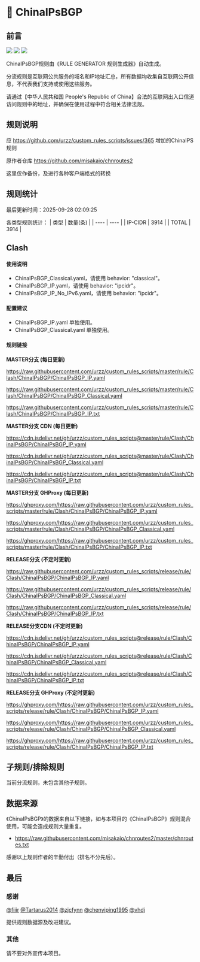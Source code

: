 # 🧸 ChinaIPsBGP

## 前言

![](https://shields.io/badge/-移除重复规则-ff69b4) ![](https://shields.io/badge/-DOMAIN--SUFFIX间合并-critical) ![](https://shields.io/badge/-DOMAIN--SUFFIX与DOMAIN--KEYWORD合并-blue) 

ChinaIPsBGP规则由《RULE GENERATOR 规则生成器》自动生成。

分流规则是互联网公共服务的域名和IP地址汇总，所有数据均收集自互联网公开信息，不代表我们支持或使用这些服务。

请通过【中华人民共和国 People's Republic of China】合法的互联网出入口信道访问规则中的地址，并确保在使用过程中符合相关法律法规。

## 规则说明
应 https://github.com/urzz/custom_rules_scripts/issues/365 增加的ChinaIPS规则

原作者仓库 https://github.com/misakaio/chnroutes2

这里仅作备份，及进行各种客户端格式的转换

## 规则统计

最后更新时间：2025-09-28 02:09:25

各类型规则统计：
| 类型 | 数量(条)  | 
| ---- | ----  |
| IP-CIDR | 3914  | 
| TOTAL | 3914  | 


## Clash 

#### 使用说明
- ChinaIPsBGP_Classical.yaml，请使用 behavior: "classical"。
- ChinaIPsBGP_IP.yaml，请使用 behavior: "ipcidr"。
- ChinaIPsBGP_IP_No_IPv6.yaml，请使用 behavior: "ipcidr"。

#### 配置建议
- ChinaIPsBGP_IP.yaml 单独使用。
- ChinaIPsBGP_Classical.yaml 单独使用。

#### 规则链接
**MASTER分支 (每日更新)**

https://raw.githubusercontent.com/urzz/custom_rules_scripts/master/rule/Clash/ChinaIPsBGP/ChinaIPsBGP_IP.yaml

https://raw.githubusercontent.com/urzz/custom_rules_scripts/master/rule/Clash/ChinaIPsBGP/ChinaIPsBGP_Classical.yaml

https://raw.githubusercontent.com/urzz/custom_rules_scripts/master/rule/Clash/ChinaIPsBGP/ChinaIPsBGP_IP.txt

**MASTER分支 CDN (每日更新)**

https://cdn.jsdelivr.net/gh/urzz/custom_rules_scripts@master/rule/Clash/ChinaIPsBGP/ChinaIPsBGP_IP.yaml

https://cdn.jsdelivr.net/gh/urzz/custom_rules_scripts@master/rule/Clash/ChinaIPsBGP/ChinaIPsBGP_Classical.yaml

https://cdn.jsdelivr.net/gh/urzz/custom_rules_scripts@master/rule/Clash/ChinaIPsBGP/ChinaIPsBGP_IP.txt

**MASTER分支 GHProxy (每日更新)**

https://ghproxy.com/https://raw.githubusercontent.com/urzz/custom_rules_scripts/master/rule/Clash/ChinaIPsBGP/ChinaIPsBGP_IP.yaml

https://ghproxy.com/https://raw.githubusercontent.com/urzz/custom_rules_scripts/master/rule/Clash/ChinaIPsBGP/ChinaIPsBGP_Classical.yaml

https://ghproxy.com/https://raw.githubusercontent.com/urzz/custom_rules_scripts/master/rule/Clash/ChinaIPsBGP/ChinaIPsBGP_IP.txt

**RELEASE分支 (不定时更新)**

https://raw.githubusercontent.com/urzz/custom_rules_scripts/release/rule/Clash/ChinaIPsBGP/ChinaIPsBGP_IP.yaml

https://raw.githubusercontent.com/urzz/custom_rules_scripts/release/rule/Clash/ChinaIPsBGP/ChinaIPsBGP_Classical.yaml

https://raw.githubusercontent.com/urzz/custom_rules_scripts/release/rule/Clash/ChinaIPsBGP/ChinaIPsBGP_IP.txt

**RELEASE分支CDN (不定时更新)**

https://cdn.jsdelivr.net/gh/urzz/custom_rules_scripts@release/rule/Clash/ChinaIPsBGP/ChinaIPsBGP_IP.yaml

https://cdn.jsdelivr.net/gh/urzz/custom_rules_scripts@release/rule/Clash/ChinaIPsBGP/ChinaIPsBGP_Classical.yaml

https://cdn.jsdelivr.net/gh/urzz/custom_rules_scripts@release/rule/Clash/ChinaIPsBGP/ChinaIPsBGP_IP.txt

**RELEASE分支 GHProxy (不定时更新)**

https://ghproxy.com/https://raw.githubusercontent.com/urzz/custom_rules_scripts/release/rule/Clash/ChinaIPsBGP/ChinaIPsBGP_IP.yaml

https://ghproxy.com/https://raw.githubusercontent.com/urzz/custom_rules_scripts/release/rule/Clash/ChinaIPsBGP/ChinaIPsBGP_Classical.yaml

https://ghproxy.com/https://raw.githubusercontent.com/urzz/custom_rules_scripts/release/rule/Clash/ChinaIPsBGP/ChinaIPsBGP_IP.txt

## 子规则/排除规则


当前分流规则，未包含其他子规则。

## 数据来源

《ChinaIPsBGP》的数据来自以下链接，如与本项目的《ChinaIPsBGP》规则混合使用，可能会造成规则大量重复。

- https://raw.githubusercontent.com/misakaio/chnroutes2/master/chnroutes.txt


感谢以上规则作者的辛勤付出（排名不分先后）。

## 最后

### 感谢

[@fiiir](https://github.com/fiiir) [@Tartarus2014](https://github.com/Tartarus2014) [@zjcfynn](https://github.com/zjcfynn) [@chenyiping1995](https://github.com/chenyiping1995) [@vhdj](https://github.com/vhdj)

提供规则数据源及改进建议。

### 其他

请不要对外宣传本项目。